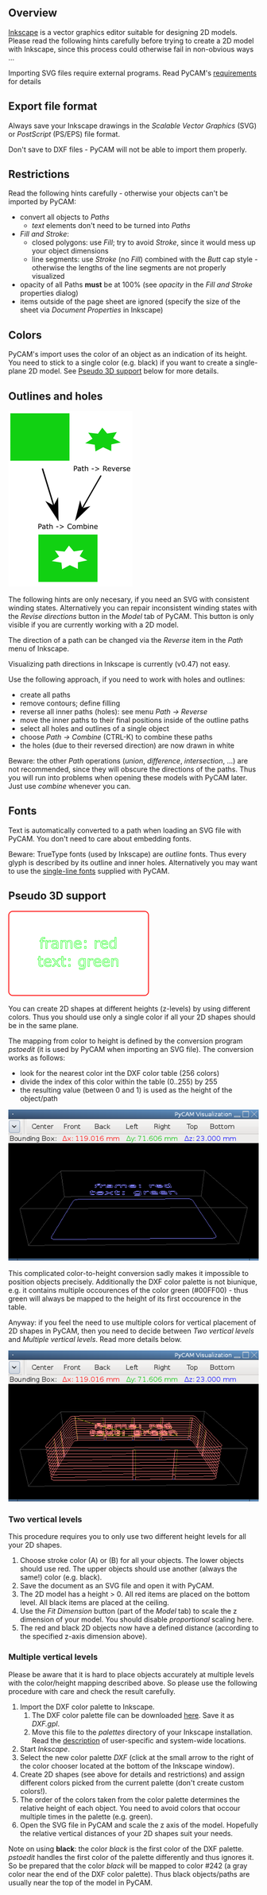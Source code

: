 Overview
--------

[Inkscape](http://inkscape.org) is a vector graphics editor suitable for
designing 2D models. Please read the following hints carefully before
trying to create a 2D model with Inkscape, since this process could
otherwise fail in non-obvious ways ...

Importing SVG files require external programs. Read PyCAM's
[requirements](requirements#Optional_external_programs) for
details

Export file format
------------------

Always save your Inkscape drawings in the *Scalable Vector Graphics*
(SVG) or *PostScript* (PS/EPS) file format.

Don't save to DXF files - PyCAM will not be able to import them
properly.

Restrictions
------------

Read the following hints carefully - otherwise your objects can't be
imported by PyCAM:

-   convert all objects to *Paths*
    -   *text* elements don't need to be turned into *Paths*
-   *Fill and Stroke*:
    -   closed polygons: use *Fill*; try to avoid *Stroke*, since it
        would mess up your object dimensions
    -   line segments: use *Stroke* (no *Fill*) combined with the *Butt*
        cap style - otherwise the lengths of the line segments are not
        properly visualized
-   opacity of all Paths **must** be at 100% (see *opacity* in the *Fill
    and Stroke* properties dialog)
-   items outside of the page sheet are ignored (specify the size of the
    sheet via *Document Properties* in Inkscape)

Colors
------

PyCAM's import uses the color of an object as an indication of its
height. You need to stick to a single color (e.g. black) if you want to
create a single-plane 2D model. See [Pseudo 3D support](#Pseudo_3D_support)
below for more details.

Outlines and holes
------------------

![Combining polygons with proper directions](img/2d-modeling-polygon_directions.png)

The following hints are only necesary, if you need an SVG with
consistent winding states. Alternatively you can repair inconsistent
winding states with the *Revise directions* button in the *Model* tab of
PyCAM. This button is only visible if you are currently working with a
2D model.

The direction of a path can be changed via the *Reverse* item in the
*Path* menu of Inkscape.

Visualizing path directions in Inkscape is currently (v0.47) not easy.

Use the following approach, if you need to work with holes and outlines:

-   create all paths
-   remove contours; define filling
-   reverse all inner paths (holes): see menu *Path -&gt; Reverse*
-   move the inner paths to their final positions inside of the outline
    paths
-   select all holes and outlines of a single object
-   choose *Path -&gt; Combine* (CTRL-K) to combine these paths
-   the holes (due to their reversed direction) are now drawn in white

Beware: the other *Path* operations (*union*, *difference*,
*intersection*, ...) are not recommended, since they will obscure the
directions of the paths. Thus you will run into problems when opening
these models with PyCAM later. Just use *combine* whenever you can.

Fonts
-----

Text is automatically converted to a path when loading an SVG file with
PyCAM. You don't need to care about embedding fonts.

Beware: TrueType fonts (used by Inkscape) are *outline* fonts. Thus
every glyph is described by its outline and inner holes. Alternatively
you may want to use the [single-line fonts](engrave-fonts.md)
supplied with PyCAM.

Pseudo 3D support
-----------------

![A multi-colored SVG graphic.](img/2d-multilayer-engrave.png)

You can create 2D shapes at different heights (z-levels) by using
different colors. Thus you should use only a single color if all your 2D
shapes should be in the same plane.

The mapping from color to height is defined by the conversion program
*pstoedit* (it is used by PyCAM when importing an SVG file). The
conversion works as follows:

-   look for the nearest color int the DXF color table (256 colors)
-   divide the index of this color within the table (0..255) by 255
-   the resulting value (between 0 and 1) is used as the height of the
    object/path

![A contour model with two layers.](img/2d-multilayer-engrave-model.png)

This complicated color-to-height conversion sadly makes it impossible to
position objects precisely. Additionally the DXF color palette is not
biunique, e.g. it contains multiple occourences of the color green
(\#00FF00) - thus green will always be mapped to the height of its first
occourence in the table.

Anyway: if you feel the need to use multiple colors for vertical
placement of 2D shapes in PyCAM, then you need to decide between *Two
vertical levels* and *Multiple vertical levels*. Read more details
below.

![The resulting toolpath with different engrave depths.](img/2d-multilayer-engrave-toolpath.png)

### Two vertical levels

This procedure requires you to only use two different height levels for
all your 2D shapes.

1.  Choose stroke color (A) or (B) for all your objects. The lower
    objects should use red. The upper objects should use another (always
    the same!) color (e.g. black).
2.  Save the document as an SVG file and open it with PyCAM.
3.  The 2D model has a height &gt; 0. All red items are placed on the
    bottom level. All black items are placed at the ceiling.
4.  Use the *Fit Dimension* button (part of the *Model* tab) to scale
    the z dimension of your model. You should disable *proportional*
    scaling here.
5.  The red and black 2D objects now have a defined distance (according
    to the specified z-axis dimension above).

### Multiple vertical levels

Please be aware that it is hard to place objects accurately at multiple
levels with the color/height mapping described above. So please use the
following procedure with care and check the result carefully.

1.  Import the DXF color palette to Inkscape.
    1.  The DXF color palette file can be downloaded
        [here](http://pycam.svn.sourceforge.net/viewvc/pycam/trunk/share/misc/DXF.gpl).
        Save it as *DXF.gpl*.
    2.  Move this file to the *palettes* directory of your Inkscape
        installation. Read the
        [description](http://tavmjong.free.fr/INKSCAPE/MANUAL/html/Customize-Files.html)
        of user-specific and system-wide locations.
2.  Start *Inkscape*.
3.  Select the new color palette *DXF* (click at the small arrow to the
    right of the color chooser located at the bottom of the Inkscape
    window).
4.  Create 2D shapes (see above for details and restrictions) and assign
    different colors picked from the current palette (don't create
    custom colors!).
5.  The order of the colors taken from the color palette determines the
    relative height of each object. You need to avoid colors that occour
    multiple times in the palette (e.g. green).
6.  Open the SVG file in PyCAM and scale the z axis of the model.
    Hopefully the relative vertical distances of your 2D shapes suit
    your needs.

Note on using **black**: the color *black* is the first color of the DXF
palette. *pstoedit* handles the first color of the palette differently
and thus ignores it. So be prepared that the color *black* will be
mapped to color \#242 (a gray color near the end of the DXF color
palette). Thus black objects/paths are usually near the top of the model
in PyCAM.
